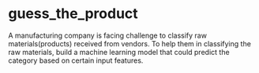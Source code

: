 # guess_the_product
A manufacturing company is facing challenge to classify raw materials(products) received from vendors. To help them in classifying the raw materials, build a machine learning model that could predict the category based on certain input features. 
